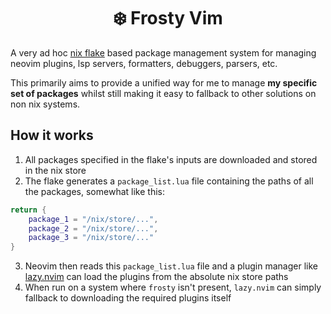 <h1 align="center">❄️ Frosty Vim</h1>

A very ad hoc [nix flake](https://nixos.wiki/wiki/Flakes) based package management system for managing neovim plugins, lsp servers, formatters, debuggers, parsers, etc.

This primarily aims to provide a unified way for me to manage **my specific set of packages** whilst still making it easy to fallback to other solutions on non nix systems.


## How it works

1. All packages specified in the flake's inputs are downloaded and stored in the nix store
2. The flake generates a `package_list.lua` file containing the paths of all the packages, somewhat like this:
```lua
return {
    package_1 = "/nix/store/...",
    package_2 = "/nix/store/...",
    package_3 = "/nix/store/..."
}
```
3. Neovim then reads this `package_list.lua` file and a plugin manager like [lazy.nvim](https://github.com/folke/lazy.nvim) can load the plugins from the absolute nix store paths
4. When run on a system where `frosty` isn't present, `lazy.nvim` can simply fallback to downloading the required plugins itself
